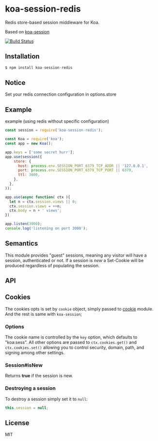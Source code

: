 # koa-session-redis

 Redis store-based session middleware for Koa.

 Based on [koa-session](https://github.com/koajs/session)

 [![Build Status](https://travis-ci.org/Chilledheart/koa-session-redis.png?branch=master)](https://travis-ci.org/Chilledheart/koa-session-redis)

## Installation

```js
$ npm install koa-session-redis
```

## Notice
Set your redis connection configuration in options.store

## Example
  example (using redis without specific configuration)

```js
const session = require('koa-session-redis');

const Koa = require('koa');
const app = new Koa();

app.keys = ['some secret hurr'];
app.use(session({
    store: {
      host: process.env.SESSION_PORT_6379_TCP_ADDR || '127.0.0.1',
      port: process.env.SESSION_PORT_6379_TCP_PORT || 6379,
      ttl: 3600,
    },
  },
));

app.use(async function( ctx ){
  let n = ctx.session.views || 0;
  ctx.session.views = ++n;
  ctx.body = n + ' views';
})

app.listen(3000);
console.log('listening on port 3000');
```

## Semantics

  This module provides "guest" sessions, meaning any visitor will have a session,
  authenticated or not. If a session is _new_ a Set-Cookie will be produced regardless
  of populating the session.

## API

## Cookies

  The cookies opts is set by `cookie` object, simply passed to
  [cookie](https://github.com/defunctzombie/node-cookie) module.
  And the rest is same with `koa-session`;

### Options


  The cookie name is controlled by the `key` option, which defaults
  to "koa:sess". All other options are passed to `ctx.cookies.get()` and
  `ctx.cookies.set()` allowing you to control security, domain, path,
  and signing among other settings.

### Session#isNew

  Returns __true__ if the session is new.

### Destroying a session

  To destroy a session simply set it to `null`:

```js
this.session = null;
```

## License

  MIT
